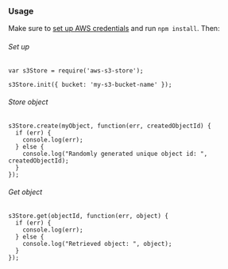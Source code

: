 ### Usage

Make sure to [set up AWS credentials](http://docs.aws.amazon.com/AWSJavaScriptSDK/guide/node-configuring.html#Setting_AWS_Credentials) and run `npm install`. Then:

###### Set up

    var s3Store = require('aws-s3-store');

    s3Store.init({ bucket: 'my-s3-bucket-name' });

###### Store object

    s3Store.create(myObject, function(err, createdObjectId) {
      if (err) {
        console.log(err);
      } else {
        console.log("Randomly generated unique object id: ", createdObjectId);
      }
    });
    
###### Get object

    s3Store.get(objectId, function(err, object) {
      if (err) {
        console.log(err);
      } else {
        console.log("Retrieved object: ", object);
      }
    });